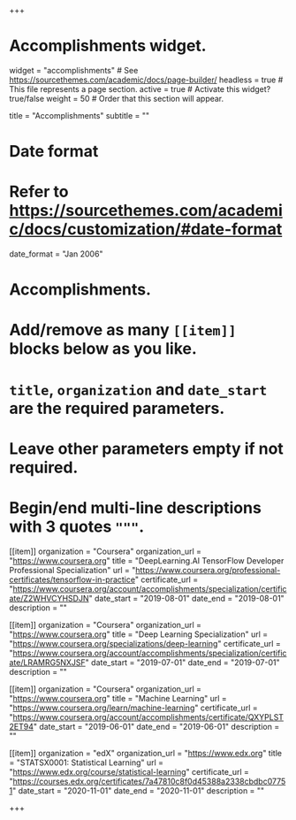 +++
# Accomplishments widget.
widget = "accomplishments"  # See https://sourcethemes.com/academic/docs/page-builder/
headless = true  # This file represents a page section.
active = true  # Activate this widget? true/false
weight = 50  # Order that this section will appear.

title = "Accomplish&shy;ments"
subtitle = ""

# Date format
#   Refer to https://sourcethemes.com/academic/docs/customization/#date-format
date_format = "Jan 2006"

# Accomplishments.
#   Add/remove as many `[[item]]` blocks below as you like.
#   `title`, `organization` and `date_start` are the required parameters.
#   Leave other parameters empty if not required.
#   Begin/end multi-line descriptions with 3 quotes `"""`.

[[item]]
  organization = "Coursera"
  organization_url = "https://www.coursera.org"
  title = "DeepLearning.AI TensorFlow Developer Professional Specialization"
  url = "https://www.coursera.org/professional-certificates/tensorflow-in-practice"
  certificate_url = "https://www.coursera.org/account/accomplishments/specialization/certificate/Z2WHVCYHSDJN"
  date_start = "2019-08-01"
  date_end = "2019-08-01"
  description = ""

[[item]]
  organization = "Coursera"
  organization_url = "https://www.coursera.org"
  title = "Deep Learning Specialization"
  url = "https://www.coursera.org/specializations/deep-learning"
  certificate_url = "https://www.coursera.org/account/accomplishments/specialization/certificate/LRAMRG5NXJSF"
  date_start = "2019-07-01"
  date_end = "2019-07-01"
  description = ""

[[item]]
  organization = "Coursera"
  organization_url = "https://www.coursera.org"
  title = "Machine Learning"
  url = "https://www.coursera.org/learn/machine-learning"
  certificate_url = "https://www.coursera.org/account/accomplishments/certificate/QXYPLST2ET94"
  date_start = "2019-06-01"
  date_end = "2019-06-01"
  description = ""
  
[[item]]
  organization = "edX"
  organization_url = "https://www.edx.org"
  title = "STATSX0001: Statistical Learning"
  url = "https://www.edx.org/course/statistical-learning"
  certificate_url = "https://courses.edx.org/certificates/7a47810c8f0d45388a2338cbdbc07751"
  date_start = "2020-11-01"
  date_end = "2020-11-01"
  description = ""

+++
